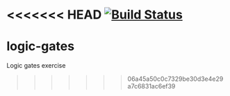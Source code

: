 <<<<<<< HEAD
[![Build Status](https://travis-ci.org/JMBoixeda/logic-gates.svg?branch=master)](https://travis-ci.org/JMBoixeda/logic_gates)
=======
# logic-gates
Logic gates exercise
>>>>>>> 06a45a50c0c7329be30d3e4e29a7c6831ac6ef39
